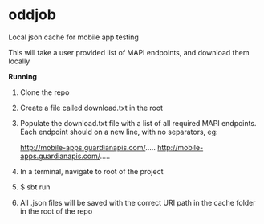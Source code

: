 oddjob
======

Local json cache for mobile app testing

This will take a user provided list of MAPI endpoints, and download them locally

**Running**

1. Clone the repo
2. Create a file called download.txt in the root
3. Populate the download.txt file with a list of all required MAPI endpoints. Each endpoint should on a new line, with no separators, eg:

    http://mobile-apps.guardianapis.com/.....
    http://mobile-apps.guardianapis.com/.....

4. In a terminal, navigate to root of the project
5. $ sbt run
6. All .json files will be saved with the correct URI path in the cache folder in the root of the repo
